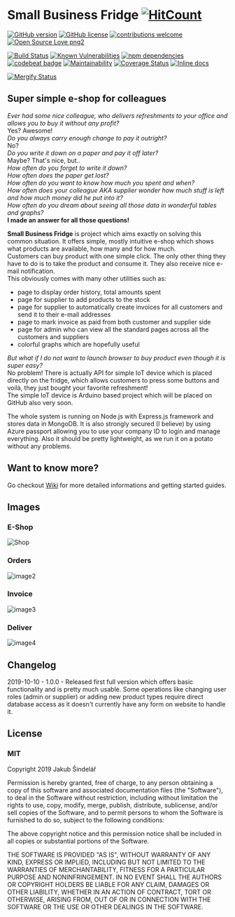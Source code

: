 # Small Business Fridge [![HitCount](http://hits.dwyl.io/houby-studio/small-business-fridge.svg)](http://hits.dwyl.io/houby-studio/small-business-fridge)

[![GitHub version](https://badge.fury.io/gh/houby-studio%2Fsmall-business-fridge.svg)](https://badge.fury.io/gh/houby-studio%2Fsmall-business-fridge)
[![GitHub license](https://img.shields.io/github/license/Naereen/StrapDown.js.svg)](https://github.com/houby-studio/small-business-fridge/blob/master/LICENSE)
[![contributions welcome](https://img.shields.io/badge/contributions-welcome-brightgreen.svg?style=flat)](https://github.com/houby-studio/small-business-fridge/issues) 
[![Open Source Love png2](https://badges.frapsoft.com/os/v2/open-source.png?v=103)](https://github.com/ellerbrock/open-source-badges/)

[![Build Status](https://travis-ci.com/houby-studio/small-business-fridge.svg?branch=master)](https://travis-ci.com/houby-studio/small-business-fridge)
[![Known Vulnerabilities](https://snyk.io/test/github/houby-studio/small-business-fridge/badge.svg)](https://snyk.io/test/github/houby-studio/small-business-fridge)
[![npm dependencies](https://david-dm.org/houby-studio/small-business-fridge.svg)](https://david-dm.org/)
[![codebeat badge](https://codebeat.co/badges/e58b4ed5-72d8-4d96-8722-d5d54b3f6605)](https://codebeat.co/projects/github-com-houby-studio-small-business-fridge-master)
[![Maintainability](https://api.codeclimate.com/v1/badges/65ee38e7c21e47a0fc76/maintainability)](https://codeclimate.com/github/houby-studio/small-business-fridge/maintainability)
[![Coverage Status](https://coveralls.io/repos/github/houby-studio/small-business-fridge/badge.svg?branch=master)](https://coveralls.io/github/houby-studio/small-business-fridge?branch=master)
[![Inline docs](http://inch-ci.org/github/houby-studio/small-business-fridge.svg?branch=master&style=shields)](http://inch-ci.org/github/houby-studio/small-business-fridge)

[![Mergify Status](https://img.shields.io/endpoint.svg?url=https://gh.mergify.io/badges/houby-studio/small-business-fridge&style=flat)](https://github.com/houby-studio/small-business-fridge/pulls)


## Super simple e-shop for colleagues

*Ever had some nice colleague, who delivers refreshments to your office and allows you to buy it without any profit?*  
Yes? Awesome!  
*Do you always carry enough change to pay it outright?*  
No?  
*Do you write it down on a paper and pay it off later?*  
Maybe? That's nice, but..  
*How often do you forget to write it down?*  
*How often does the paper get lost?*  
*How often do you want to know how much you spent and when?*  
*How often does your colleague AKA supplier wonder how much stuff is left and how much money did he put into it?*  
*How often do you dream about seeing all those data in wonderful tables and graphs?*  
**I made an answer for all those questions!**

**Small Business Fridge** is project which aims exactly on solving this common situation. It offers simple, mostly intuitive e-shop which shows what products are available, how many and for how much.  
Customers can buy product with one simple click. The only other thing they have to do is to take the product and consume it. They also receive nice e-mail notification.  
This obviously comes with many other utilities such as:

 - page to display order history, total amounts spent
 - page for supplier to add products to the stock
 - page for supplier to automatically create invoices for all customers and send it to their e-mail addresses
 - page to mark invoice as paid from both customer and supplier side
 - page for admin who can view all the standard pages across all the customers and suppliers
 - colorful graphs which are hopefully useful

*But what if I do not want to launch browser to buy product even though it is super easy?*  
No problem! There is actually API for simple IoT device which is placed directly on the fridge, which allows customers to press some buttons and voilà, they just bought your favorite refreshment!  
The simple IoT device is Arduino based project which will be placed on GitHub also very soon.

The whole system is running on Node.js with Express.js framework and stores data in MongoDB. It is also strongly secured (I believe) by using Azure passport allowing you to use your company ID to login and manage everything. Also it should be pretty lightweight, as we run it on a potato without any problems.

## Want to know more?

Go checkout [Wiki](https://github.com/houby-studio/small-bussiness-fridge/wiki) for more detailed informations and getting started guides.

## Images

### E-Shop
![Shop](https://raw.githubusercontent.com/wiki/houby-studio/small-bussiness-fridge/images/sbf_shop.png)  
### Orders
![image2](https://raw.githubusercontent.com/wiki/houby-studio/small-bussiness-fridge/images/sbf_orders.png)  
### Invoice
![image3](https://raw.githubusercontent.com/wiki/houby-studio/small-bussiness-fridge/images/sbf_invoice.png)  
### Deliver
![image4](https://raw.githubusercontent.com/wiki/houby-studio/small-bussiness-fridge/images/sbf_deliver.png)  

## Changelog

2019-10-10 - 1.0.0 - Released first full version which offers basic functionality and is pretty much usable. Some operations like changing user roles (admin or supplier) or adding new product types require direct database access as it doesn't currently have any form on website to handle it.

## License

### MIT

Copyright 2019 Jakub Šindelář

Permission is hereby granted, free of charge, to any person obtaining a copy of this software and associated documentation files (the "Software"), to deal in the Software without restriction, including without limitation the rights to use, copy, modify, merge, publish, distribute, sublicense, and/or sell copies of the Software, and to permit persons to whom the Software is furnished to do so, subject to the following conditions:

The above copyright notice and this permission notice shall be included in all copies or substantial portions of the Software.

THE SOFTWARE IS PROVIDED "AS IS", WITHOUT WARRANTY OF ANY KIND, EXPRESS OR IMPLIED, INCLUDING BUT NOT LIMITED TO THE WARRANTIES OF MERCHANTABILITY, FITNESS FOR A PARTICULAR PURPOSE AND NONINFRINGEMENT. IN NO EVENT SHALL THE AUTHORS OR COPYRIGHT HOLDERS BE LIABLE FOR ANY CLAIM, DAMAGES OR OTHER LIABILITY, WHETHER IN AN ACTION OF CONTRACT, TORT OR OTHERWISE, ARISING FROM, OUT OF OR IN CONNECTION WITH THE SOFTWARE OR THE USE OR OTHER DEALINGS IN THE SOFTWARE.
